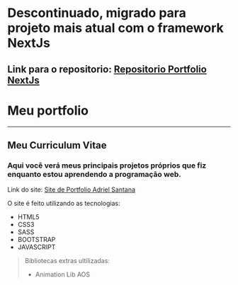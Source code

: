 # Descontinuado, migrado para projeto mais atual com o framework NextJs
## Link para o repositorio: [Repositorio Portfolio NextJs](https://github.com/AdrielSantana/Portfolio/tree/master/pagina_portfolio_next)

# Meu portfolio
------------------------------
## Meu Curriculum Vitae
### Aqui você verá meus principais projetos próprios que fiz enquanto estou aprendendo a programação web.  

Link do site: [Site de Portfolio Adriel Santana](https://adrielsantana.github.io/Portfolio/pagina_portfolio/)

O site é feito utilizando as tecnologias:

* HTML5
* CSS3
* SASS
* BOOTSTRAP
* JAVASCRIPT  

>Bibliotecas extras ultilizadas:
>* Animation Lib AOS